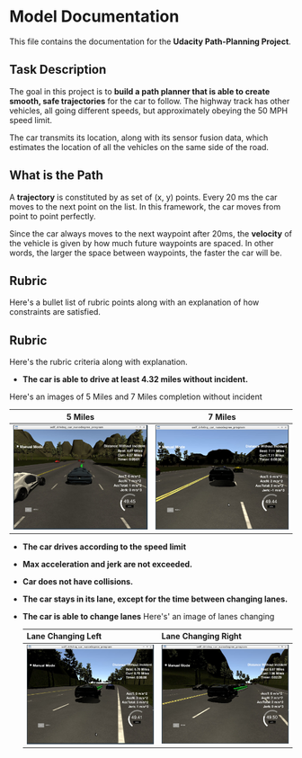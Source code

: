# Model Documentation

This file contains the documentation for the **Udacity Path-Planning Project**.

## Task Description

The goal in this project is to **build a path planner that is able to create smooth, safe trajectories** for the car to follow. The highway track has other vehicles, all going different speeds, but approximately obeying the 50 MPH speed limit.

The car transmits its location, along with its sensor fusion data, which estimates the location of all the vehicles on the same side of the road.

## What is the Path

A **trajectory** is constituted by as set of (x, y) points. Every 20 ms the car moves to the next point on the list.
In this framework, the car moves from point to point perfectly.

Since the car always moves to the next waypoint after 20ms, the **velocity** of the vehicle is given by how much future waypoints are spaced.
In other words, the larger the space between waypoints, the faster the car will be.

## Rubric

Here's a bullet list of rubric points along with an explanation of how constraints are satisfied.

## Rubric

Here's the rubric criteria along with explanation.

- **The car is able to drive at least 4.32 miles without incident.** 

Here's an images of 5 Miles and 7 Miles completion without incident

| 5 Miles                                                | 7 Miles  |
| -------------------------------------------------------|----------------------------------------------------- |
| ![5 Miles Completion](/screens/5MinutesCompletion.PNG) | ![7 Miles Completion](/screens/7MilesCompletion.PNG) |

- **The car drives according to the speed limit**

- **Max acceleration and jerk are not exceeded.**
     
- **Car does not have collisions.**
   
- **The car stays in its lane, except for the time between changing lanes.**
   
- **The car is able to change lanes**
  Here's' an image of lanes changing
  
  | Lane Changing Left                                   | Lane Changing Right  |
  | -----------------------------------------------------|-------------------------------------------------- |
  | ![Lane Changing Left](/screens/LineChanging-Left.PNG)|![Lane Changing Right](/screens/LineChanging-Right.PNG) |
   

